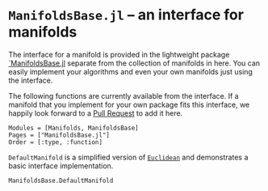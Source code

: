 # `ManifoldsBase.jl` – an interface for manifolds

The interface for a manifold is provided in the lightweight package [`ManifoldsBase.jl](https://github.com/JuliaNLSolvers/ManifoldsBase.jl) separate
from the collection of manifolds in here.
You can easily implement your algorithms and even your own manifolds just using the interface.

The following functions are currently available from the interface.
If a manifold that you implement for your own package fits this interface, we happily look forward to a [Pull Request](https://github.com/JuliaNLSolvers/Manifolds.jl/compare) to add it here.

```@autodocs
Modules = [Manifolds, ManifoldsBase]
Pages = ["ManifoldsBase.jl"]
Order = [:type, :function]
```

`DefaultManifold` is a simplified version of [`Euclidean`](@ref) and demonstrates a basic interface implementation.

```@docs
ManifoldsBase.DefaultManifold
```
